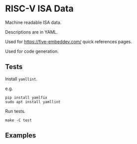 # RISC-V ISA Data

Machine readable ISA data.

Descriptions are in YAML.

Used for https://five-embeddev.com/ quick references pages.

Used for code generation.


## Tests

Install `yamllint`.

e.g.

~~~
pip install yamlfix
sudo apt install yamllint
~~~

Run tests.

~~~
make -C test
~~~

## Examples


